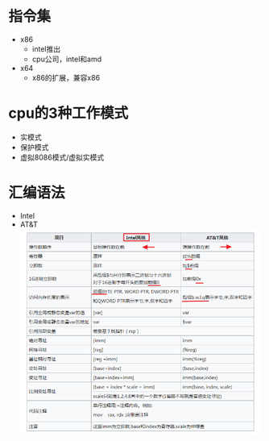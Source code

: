 # 指令集
- x86
	- intel推出
	- cpu公司，intel和amd
- x64
	- x86的扩展，兼容x86

# cpu的3种工作模式
- 实模式
- 保护模式
- 虚拟8086模式/虚拟实模式

# 汇编语法
- Intel
- AT&T
![](../photo/Pasted%20image%2020230526093653.png)
